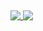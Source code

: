 ##
<div>
  <a href="https://github.com/Jozalack">
   <img heigth= "140rem" align="top" src="https://github-readme-stats.vercel.app/api?username=Jozalack&show_icons=true&theme=dark&include_all_commits=true&count_private=true"/>
  <img heigth= "160rem" align="top" src="https://github-readme-stats.vercel.app/api/top-langs/?username=Jozalack&layout=compact&langs_count=6&theme=dark"/>
  </a>
</div>
  
  ##
